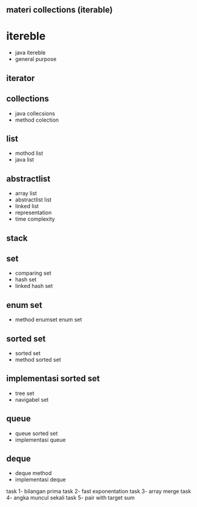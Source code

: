 ## materi collections (iterable)

# itereble
- java itereble
- general purpose

## iterator

## collections
- java collecsions
- method colection 

## list
- mothod list
- java list

## abstractlist 
- array list
- abstractlist list 
- linked list
- representation
- time complexity

## stack

## set
- comparing set
- hash set
- linked hash set

## enum set
- method enumset
 enum set

## sorted set
- sorted set
- method  sorted set

## implementasi sorted set
- tree set
- navigabel set

## queue
- queue sorted set
- implementasi queue

## deque
- deque method
- implementasi  deque

task 1- bilangan prima 
task 2- fast exponentation 
task 3- array merge 
task 4- angka muncul sekali
task 5- pair with target sum
  


